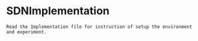 # SDNImplementation

    Read the Implementation file for instruction of setup the environment and experiment.